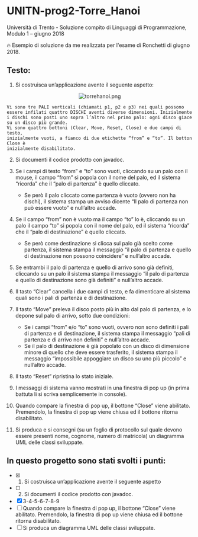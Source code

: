 # UNITN-prog2-Torre_Hanoi 
Università di Trento - Soluzione compito di Linguaggi di Programmazione, Modulo 1 – giugno 2018

:fire: Esempio di soluzione da me realizzata per l'esame di Ronchetti di giugno 2018.

## Testo:

1. Si costruisca un’applicazione avente il seguente aspetto:
<div style="text-align:center">
    <img src="https://github.com/Pater999/UNITN-prog2-Torre_Hanoi/blob/master/img/TorreHanoi.PNG" alt="torrehanoi.png" style="torrehanoi.png" />
</div>

    Vi sono tre PALI verticali (chiamati p1, p2 e p3) nei quali possono essere infilati quattro DISCHI aventi diverse dimensioni. Inizialmente i dischi sono posti uno sopra l’altro nel primo palo: ogni disco giace su un disco più grande.
    Vi sono quattro bottoni (Clear, Move, Reset, Close) e due campi di testo,
    inizialmente vuoti, a fianco di due etichette “from” e “to”. Il botton Close è
    inizialmente disabilitato.

2. Si documenti il codice prodotto con javadoc.

3. Se i campi di testo “from” e “to” sono vuoti, cliccando su un palo con il mouse,
il campo “from” si popola con il nome del palo, ed il sistema “ricorda” che il “palo
di partenza” è quello cliccato.

    * Se però il palo cliccato come partenza è vuoto (ovvero non ha dischi),
il sistema stampa un avviso dicente “Il palo di partenza non può essere
vuoto” e null’altro accade.

4. Se il campo “from” non è vuoto ma il campo “to” lo è, cliccando su un palo il
campo “to” si popola con il nome del palo, ed il sistema “ricorda” che il “palo di
destinazione” è quello cliccato.
    * Se però come destinazione si clicca sul palo già scelto come partenza,
il sistema stampa il messaggio “il palo di partenza e quello di destinazione
non possono coincidere” e null’altro accade.
5. Se entrambi il palo di partenza e quello di arrivo sono già definiti, cliccando su
un palo il sistema stampa il messaggio “il palo di partenza e quello di
destinazione sono già definiti” e null’altro accade.
6. Il tasto “Clear” cancella i due campi di testo, e fa dimenticare al sistema quali
sono i pali di partenza e di destinazione.
7. Il tasto “Move” preleva il disco posto più in alto dal palo di partenza, e lo
depone sul palo di arrivo, sotto due condizioni:
    * Se i campi “from” e/o “to” sono vuoti, ovvero non sono definiti i pali di
partenza e di destinazione, il sistema stampa il messaggio “pali di
partenza e di arrivo non definiti” e null’altro accade.
    * Se il palo di destinazione è già popolato con un disco di dimensione
minore di quello che deve essere trasferito, il sistema stampa il
messaggio “impossibile appoggiare un disco su uno più piccolo” e
null’altro accade.
8. Il tasto “Reset” ripristina lo stato iniziale.
9. I messaggi di sistema vanno mostrati in una finestra di pop up (in prima
battuta li si scriva semplicemente in console).
10. Quando compare la finestra di pop up, il bottone “Close” viene abilitato.
Premendolo, la finestra di pop up viene chiusa ed il bottone ritorna disabilitato.
11. Si produca e si consegni (su un foglio di protocollo sul quale devono essere
presenti nome, cognome, numero di matricola) un diagramma UML delle classi
sviluppate.

## In questo progetto sono stati svolti i punti:
- [x] 1. Si costruisca un’applicazione avente il seguente aspetto
- [ ] 2. Si documenti il codice prodotto con javadoc.
- [x] 3-4-5-6-7-8-9
- [ ] Quando compare la finestra di pop up, il bottone “Close” viene abilitato.
Premendolo, la finestra di pop up viene chiusa ed il bottone ritorna disabilitato.
- [ ] Si produca un diagramma UML delle classi sviluppate.
